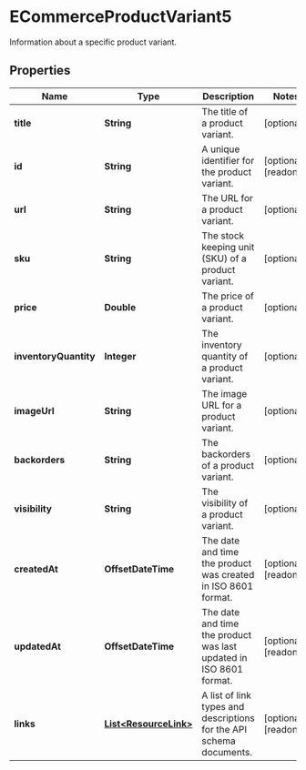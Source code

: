 

# ECommerceProductVariant5

Information about a specific product variant.

## Properties

| Name | Type | Description | Notes |
|------------ | ------------- | ------------- | -------------|
|**title** | **String** | The title of a product variant. |  [optional] |
|**id** | **String** | A unique identifier for the product variant. |  [optional] [readonly] |
|**url** | **String** | The URL for a product variant. |  [optional] |
|**sku** | **String** | The stock keeping unit (SKU) of a product variant. |  [optional] |
|**price** | **Double** | The price of a product variant. |  [optional] |
|**inventoryQuantity** | **Integer** | The inventory quantity of a product variant. |  [optional] |
|**imageUrl** | **String** | The image URL for a product variant. |  [optional] |
|**backorders** | **String** | The backorders of a product variant. |  [optional] |
|**visibility** | **String** | The visibility of a product variant. |  [optional] |
|**createdAt** | **OffsetDateTime** | The date and time the product was created in ISO 8601 format. |  [optional] [readonly] |
|**updatedAt** | **OffsetDateTime** | The date and time the product was last updated in ISO 8601 format. |  [optional] [readonly] |
|**links** | [**List&lt;ResourceLink&gt;**](ResourceLink.md) | A list of link types and descriptions for the API schema documents. |  [optional] [readonly] |



